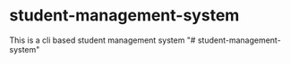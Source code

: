 # student-management-system
This is a cli based student management system
"# student-management-system" 
